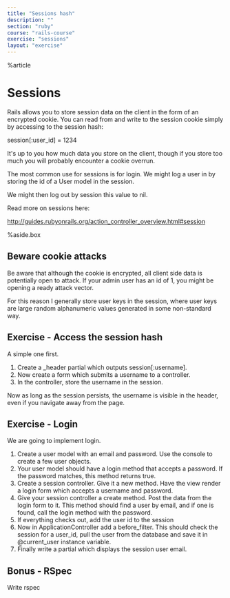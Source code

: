 ```yaml
---
title: "Sessions hash"
description: ""
section: "ruby"
course: "rails-course"
exercise: "sessions"
layout: "exercise"
---
```


%article


# Sessions

Rails allows you to store session data on the client in the form of an encrypted cookie. You can read from and write to the session cookie simply by accessing to the session hash:

session[:user_id] = 1234

It's up to you how much data you store on the client, though if you store too much you will probably encounter a cookie overrun.

The most common use for sessions is for login. We might log a user in by storing the id of a User model in the session.

We might then log out by session this value to nil.

Read more on sessions here:

<http://guides.rubyonrails.org/action_controller_overview.html#session>

%aside.box


## Beware cookie attacks

Be aware that although the cookie is encrypted, all client side data is potentially open to attack. If your admin user has an id of 1, you might be opening a ready attack vector.

For this reason I generally store user keys in the session, where user keys are large random alphanumeric values generated in some non-standard way.



## Exercise - Access the session hash

A simple one first.

1. Create a _header partial which outputs session[:username].
2. Now create a form which submits a username to a controller.
3. In the controller, store the username in the session.

Now as long as the session persists, the username is visible in the header, even if you navigate away from the page.




## Exercise - Login

We are going to implement login.

1. Create a user model with an email and password. Use the console to create a few user objects.
2. Your user model should have a login method that accepts a password. If the password matches, this method returns true.
3. Create a session controller. Give it a new method. Have the view render a login form which accepts a username and password.
4. Give your session controller a create method. Post the data from the login form to it. This method should find a user by email, and if one is found, call the login method with the password.
5. If everything checks out, add the user id to the session
6. Now in ApplicationController add a before_filter. This should check the session for a user_id, pull the user from the database and save it in @current_user instance variable.
7. Finally write a partial which displays the session user email.

## Bonus - RSpec

Write rspec
